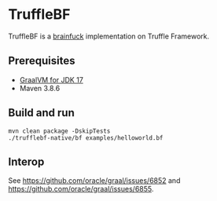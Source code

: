 # TruffleBF

TruffleBF is a [brainfuck](https://en.wikipedia.org/wiki/Brainfuck) implementation on Truffle Framework.

## Prerequisites

- [GraalVM for JDK 17](https://www.graalvm.org/jdk17/docs/getting-started/)
- Maven 3.8.6

## Build and run

```shell
mvn clean package -DskipTests
./trufflebf-native/bf examples/helloworld.bf
```

## Interop

See https://github.com/oracle/graal/issues/6852 and https://github.com/oracle/graal/issues/6855.
